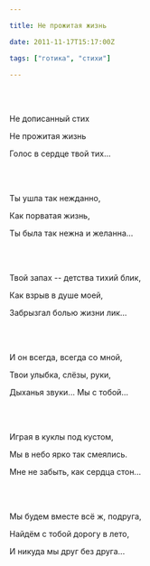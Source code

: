 ```yaml
---

title: Не прожитая жизнь

date: 2011-11-17T15:17:00Z

tags: ["готика", "стихи"]

---
```


<br/><br/>

Не дописанный стих

Не прожитая жизнь

Голос в сердце твой тих...

<br/><br/>

Ты ушла так нежданно,

Как порватая жизнь,

Ты была так нежна и желанна...

<br/><br/>

Твой запах -- детства тихий блик,

Как взрыв в душе моей,

Забрызгал болью жизни лик...

<br/><br/>

И он всегда, всегда со мной,

Твои улыбка, слёзы, руки,

Дыханья звуки... Мы с тобой...

<br/><br/>

Играя в куклы под кустом,

Мы в небо ярко так смеялись.

Мне не забыть, как сердца стон...

<br/><br/>

Мы будем вместе всё ж, подруга,

Найдём с тобой дорогу в лето,

И никуда мы друг без друга...
